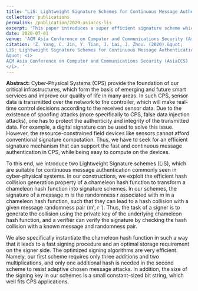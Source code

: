 ```yaml
---
title: "LiS: Lightweight Signature Schemes for Continuous Message Authentication in Cyber-Physical Systems"
collection: publications
permalink: /publication/2020-asiaccs-lis
excerpt: 'This paper introduces a super efficient signature scheme which allows a resource-constrained device to sign messages continously and efficiently.' 
date: 2020-07-01
venue: 'ACM Asia Conference on Computer and Communications Security (AsiaCCS)'
citation: 'Z. Yang, C. Jin, Y. Tian, J. Lai, J. Zhou. (2020).&quot;
LiS: Lightweight Signature Schemes for Continuous Message Authentication in Cyber-Physical Systems
&quot; <i>
ACM Asia Conference on Computer and Communications Security (AsiaCCS)
</i>. '
---
```


<b>Abstract:</b> Cyber-Physical Systems (CPS) provide the foundation of our critical infrastructures, which form the basis of emerging and future smart services and improve our quality of life in many areas. In such CPS, sensor data is transmitted over the network to the controller, which will make real-time control decisions according to the received sensor data. Due to the existence of spoofing attacks (more specifically to CPS, false data injection attacks), one has to protect the authenticity and integrity of the transmitted data. For example, a digital signature can be used to solve this issue. However, the resource-constrained field devices like sensors cannot afford conventional signature computation. Thus, we have to seek for an efficient signature mechanism that can support the fast and continuous message authentication in CPS, while being easy to compute on the devices.

To this end, we introduce two Lightweight Signature schemes (LiS), which are suitable for continuous message authentication commonly seen in cyber-physical systems. In our constructions, we exploit the efficient hash collision generation property of a chameleon hash function to transform a chameleon hash function into signature schemes. In our schemes, the signature of a message m is the randomness r associated with m in a chameleon hash function, such that they can lead to a hash collision with a given message randomness pair (m′, r ′). Thus, the task of a signer is to generate the collision using the private key of the underlying chameleon hash function, and a verifier can verify the signature by checking the hash collision with a known message and randomness
pair.

We also specifically instantiate the chameleon hash function in such a way that it leads to a fast signing procedure and an optimal storage requirement on the signer side. The optimized signing algorithms are very efficient. Namely, our first scheme requires only three additions and two multiplications, and only one additional hash is needed in the second scheme to resist adaptive chosen message attacks. In addition, the size of the signing key in our schemes is a small constant-sized bit string, which well fits CPS applications.


